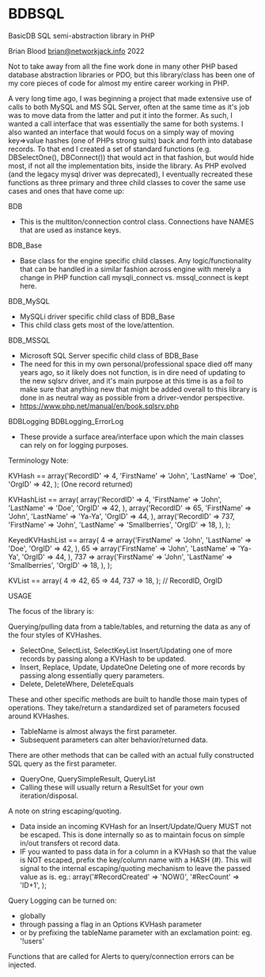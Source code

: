 # BDBSQL
BasicDB SQL semi-abstraction library in PHP

Brian Blood
brian@networkjack.info
2022

Not to take away from all the fine work done in many other PHP based database abstraction libraries or PDO, but this library/class has been one of my core pieces of code for almost my entire career working in PHP.


A very long time ago, I was beginning a project that made extensive use of calls to both MySQL and MS SQL Server, often at the same time as it's job was to move data from the latter and put it into the former. As such, I wanted a call interface that was essentially the same for both systems. I also wanted an interface that would focus on a simply way of moving key=>value hashes (one of PHPs strong suits) back and forth into database records. To that end I created a set of standard functions (e.g. DBSelectOne(), DBConnect()) that would act in that fashion, but would hide most, if not all the implementation bits, inside the library. As PHP evolved (and the legacy mysql driver was deprecated), I eventually recreated these functions as three primary and three child classes to cover the same use cases and ones that have come up:

BDB
 - This is the multiton/connection control class. Connections have NAMES that are used as instance keys.

BDB_Base
 - Base class for the engine specific child classes.
 Any logic/functionality that can be handled in a similar fashion across engine with merely a change in PHP function call mysqli_connect vs. mssql_connect is kept here.

BDB_MySQL
 - MySQLi driver specific child class of BDB_Base
 - This child class gets most of the love/attention.
 
BDB_MSSQL
 - Microsoft SQL Server specific child class of BDB_Base
 - The need for this in my own personal/professional space died off many years ago, so it likely does not function, is in dire need of updating to the new sqlsrv driver, and it's main purpose at this time is as a foil to make sure that anything new that might be added overall to this library is done in as neutral way as possible from a driver-vendor perspective.
 - https://www.php.net/manual/en/book.sqlsrv.php


BDBLogging
 BDBLogging_ErrorLog
 - These provide a surface area/interface upon which the main classes can rely on for logging purposes.


Terminology Note:

KVHash == array('RecordID' => 4, 'FirstName' => 'John', 'LastName' => 'Doe', 'OrgID' => 42, );
		(One record returned)

KVHashList == array(
				array('RecordID' => 4, 'FirstName' => 'John', 'LastName' => 'Doe', 'OrgID' => 42, ),
				array('RecordID' => 65, 'FirstName' => 'John', 'LastName' => 'Ya-Ya', 'OrgID' => 44, ),
				array('RecordID' => 737, 'FirstName' => 'John', 'LastName' => 'Smallberries', 'OrgID' => 18, ),
		);
		

KeyedKVHashList == array(
			4 => array('FirstName' => 'John', 'LastName' => 'Doe', 'OrgID' => 42, ),
			65 => array('FirstName' => 'John', 'LastName' => 'Ya-Ya', 'OrgID' => 44, ),
			737 => array('FirstName' => 'John', 'LastName' => 'Smallberries', 'OrgID' => 18, ),
		);

KVList == array(	4 => 42, 65 => 44, 737 => 18, );		// RecordID, OrgID



USAGE

The focus of the library is:

Querying/pulling data from a table/tables, and returning the data as any of the four styles of KVHashes.
 - SelectOne, SelectList, SelectKeyList
Insert/Updating one of more records by passing along a KVHash to be updated.
 - Insert, Replace, Update, UpdateOne
Deleting one of more records by passing along essentially query parameters.
 - Delete, DeleteWhere, DeleteEquals

These and other specific methods are built to handle those main types of operations. They take/return a standardized set of parameters focused around KVHashes.
 - TableName is almost always the first parameter.
 - Subsequent parameters can alter behavior/returned data.


There are other methods that can be called with an actual fully constructed SQL query as the first parameter.
 - QueryOne, QuerySimpleResult, QueryList
 - Calling these will usually return a ResultSet for your own iteration/disposal.


A note on string escaping/quoting.
 - Data inside an incoming KVHash for an Insert/Update/Query MUST not be escaped. This is done internally so as to maintain focus on simple in/out transfers ot record data.
 - IF you wanted to pass data in for a column in a KVHash so that the value is NOT escaped, prefix the key/column name with a HASH (#). This will signal to the internal escaping/quoting mechanism to leave the passed value as is. eg.: array('#RecordCreated' => 'NOW()', '#RecCount' => 'ID+1', );
 
 
Query Logging can be turned on:
 - globally
 - through passing a flag in an Options KVHash parameter
 - or by prefixing the tableName parameter with an exclamation point: eg. '!users'

 
Functions that are called for Alerts to query/connection errors can be injected.



 


